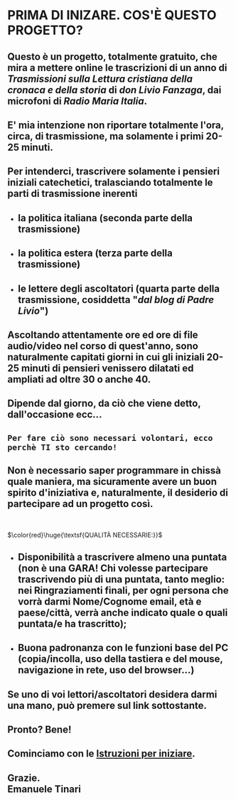 # PRIMA DI INIZARE. COS'È QUESTO PROGETTO?

## Questo è un progetto, totalmente gratuito, che mira a mettere online le trascrizioni di un anno di *Trasmissioni sulla Lettura cristiana della cronaca e della storia* di *don Livio Fanzaga*, dai microfoni di *Radio Maria Italia*. ##
## E' mia intenzione non riportare totalmente l'ora, circa, di trasmissione, ma solamente i primi 20-25 minuti. ##
## Per intenderci, trascrivere solamente i pensieri iniziali catechetici, tralasciando totalmente le parti di trasmissione inerenti ##

  - ## la politica italiana (seconda parte della trasmissione) ##
  - ## la politica estera (terza parte della trasmissione) ##
  - ## le lettere degli ascoltatori (quarta parte della trasmissione, cosiddetta "*dal blog di Padre Livio*") ##

## Ascoltando attentamente ore ed ore di file audio/video nel corso di quest'anno, sono naturalmente capitati giorni in cui gli iniziali 20-25 minuti di pensieri venissero dilatati ed ampliati ad oltre 30 o anche 40. ##
## Dipende dal giorno, da ciò che viene detto, dall'occasione ecc... ##
## `Per fare ciò sono necessari volontari, ecco perchè TI sto cercando!` ##
## Non è necessario saper programmare in chissà quale maniera, ma sicuramente avere un buon spirito d'iniziativa e, naturalmente, il desiderio di partecipare ad un progetto così. ##
<br/>

$\color{red}\huge{\textsf{QUALITÀ NECESSARIE:}}$

  - ## Disponibilità a trascrivere almeno una puntata (non è una GARA! Chi volesse partecipare trascrivendo più di una puntata, tanto meglio: nei Ringraziamenti finali, per ogni persona che vorrà darmi Nome/Cognome email, età e paese/città, verrà anche indicato quale o quali puntata/e ha trascritto); ##
  - ## Buona padronanza con le funzioni base del PC (copia/incolla, uso della tastiera e del mouse, navigazione in rete, uso del browser...) ##
## Se uno di voi lettori/ascoltatori desidera darmi una mano, può premere sul link sottostante. ##
## Pronto? Bene! ##
## Cominciamo con le **[Istruzioni per iniziare](https://github.com/EmanueleTinari/Pensieri/blob/main/Istruzioni%20per%20iniziare.md)**. ##
## Grazie. <br/> Emanuele Tinari ##
